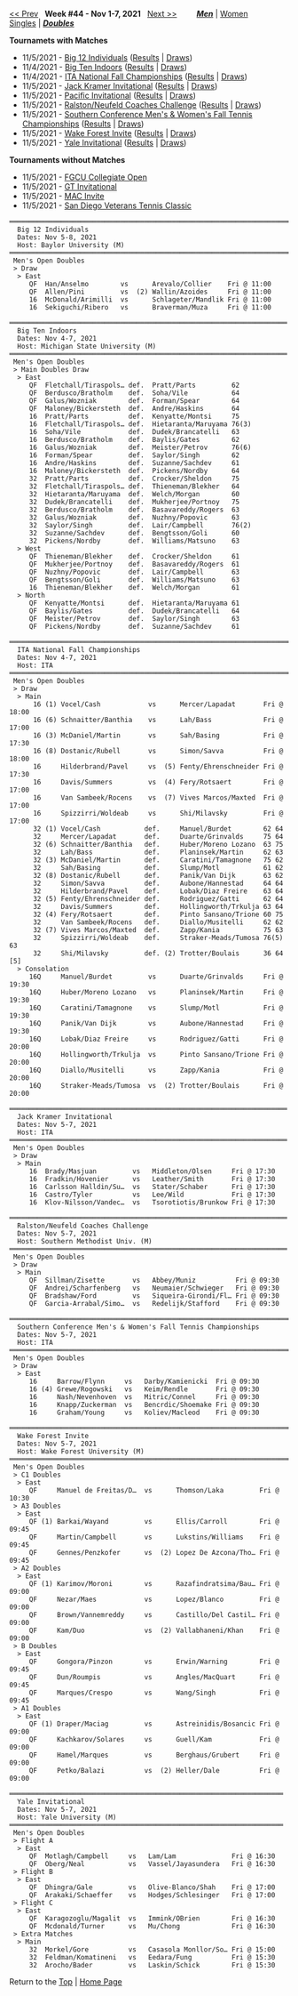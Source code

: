<a name="top"></a>[<< Prev](men_doubles_2143.md) &nbsp; **Week #44 - Nov 1-7, 2021** &nbsp; [Next >>](men_doubles_2145.md) &nbsp;&nbsp;&nbsp;&nbsp;&nbsp;&nbsp;&nbsp; [***Men***](./men_doubles_2144.md) &#124; [Women](./women_doubles_2144.md) &nbsp;&nbsp;&nbsp;&nbsp;&nbsp; [Singles](./men_singles_2144.md) &#124; [***Doubles***](./men_doubles_2144.md)

**Tournamets with Matches**  
- 11/5/2021 - [Big 12 Individuals](#21-20291) ([Results](#21-20291) &#124; <a href="https://colleges.wearecollegetennis.com/competitions/BaylorUniversityM/Tournaments/Overview/E0ED1E84-1CD4-4CE2-BFCD-F695030458D5" target="_blank">Draws</a>)  
- 11/4/2021 - [Big Ten Indoors](#21-98150) ([Results](#21-98150) &#124; <a href="https://colleges.wearecollegetennis.com/competitions/MichiganStateUniversityM/Tournaments/Overview/DD67ADCD-C4E7-4314-A846-4FCDAD89FABC" target="_blank">Draws</a>)  
- 11/4/2021 - [ITA National Fall Championships](#21-38622) ([Results](#21-38622) &#124; <a href="https://colleges.wearecollegetennis.com/competitions/ITA/Tournaments/Overview/3C0D3BF7-1EA0-4314-9798-02FE691DD86E" target="_blank">Draws</a>)  
- 11/5/2021 - [Jack Kramer Invitational](#21-11431) ([Results](#21-11431) &#124; <a href="https://colleges.wearecollegetennis.com/competitions/ITA/Tournaments/Overview/EBFDB9EE-65DF-40EA-8395-B821B7EA07B0" target="_blank">Draws</a>)  
- 11/5/2021 - [Pacific Invitational](#21-54445) ([Results](#21-54445) &#124; <a href="https://colleges.wearecollegetennis.com/competitions/UniversityOfThePacificM/Tournaments/Overview/32DAC0A6-A705-4382-880F-230A39E21F42" target="_blank">Draws</a>)  
- 11/5/2021 - [Ralston/Neufeld Coaches Challenge](#21-70244) ([Results](#21-70244) &#124; <a href="https://colleges.wearecollegetennis.com/competitions/SouthernMethodistUnivM/Tournaments/Overview/4DFFAD56-EAA9-4394-8451-1B5126D73B7A" target="_blank">Draws</a>)  
- 11/5/2021 - [Southern Conference Men's & Women's Fall Tennis Championships](#21-32980) ([Results](#21-32980) &#124; <a href="https://colleges.wearecollegetennis.com/competitions/ITA/Tournaments/Overview/3BD3D9A3-1CE7-4BB9-93E6-7D1ECED07DFE" target="_blank">Draws</a>)  
- 11/5/2021 - [Wake Forest Invite](#21-91916) ([Results](#21-91916) &#124; <a href="https://colleges.wearecollegetennis.com/competitions/WakeForestUniversityM/Tournaments/Overview/CDBF110F-C481-4F40-9B58-54D68D17F9A2" target="_blank">Draws</a>)  
- 11/5/2021 - [Yale Invitational](#21-31162) ([Results](#21-31162) &#124; <a href="https://colleges.wearecollegetennis.com/competitions/YaleUniversityM/Tournaments/Overview/5278617F-5593-42A8-B7B3-52F442BE8917" target="_blank">Draws</a>)  

**Tournaments without Matches**  
- 11/5/2021 - <a href="https://colleges.wearecollegetennis.com/competitions/FloridaGulfCoastUniversityM/Tournaments/Overview/C591B082-DA9F-4F69-A567-2A370930F114" target="_blank">FGCU Collegiate Open</a>  
- 11/5/2021 - <a href="https://colleges.wearecollegetennis.com/competitions/GeorgiaTechM/Tournaments/Overview/E04A8772-9C21-4B5A-B6E0-55C939AC5A86" target="_blank">GT Invitational</a>  
- 11/5/2021 - <a href="https://colleges.wearecollegetennis.com/competitions/WesternMichiganUniversityM/Tournaments/Overview/904B03DF-C1F9-40F4-BE7B-ACF330F850AB" target="_blank">MAC Invite</a>  
- 11/5/2021 - <a href="https://colleges.wearecollegetennis.com/competitions/UniversityOfSanDiegoM/Tournaments/Overview/4D53E6EC-7E78-4198-A22F-7A41C534BC2A" target="_blank">San Diego Veterans Tennis Classic</a>  

<a name="21-20291"></a>
~~~
═══════════════════════════════════════════════════════════════════════
  Big 12 Individuals
  Dates: Nov 5-8, 2021
  Host: Baylor University (M)
═══════════════════════════════════════════════════════════════════════
 Men's Open Doubles
 > Draw
  > East
     QF  Han/Anselmo        vs      Arevalo/Collier    Fri @ 11:00
     QF  Allen/Pini         vs  (2) Wallin/Azoides     Fri @ 11:00
     16  McDonald/Arimilli  vs      Schlageter/Mandlik Fri @ 11:00
     16  Sekiguchi/Ribero   vs      Braverman/Muza     Fri @ 11:00
~~~

<a name="21-98150"></a>
~~~
══════════════════════════════════════════════════════════════════════
  Big Ten Indoors
  Dates: Nov 4-7, 2021
  Host: Michigan State University (M)
══════════════════════════════════════════════════════════════════════
 Men's Open Doubles
 > Main Doubles Draw
  > East
     QF  Fletchall/Tiraspols… def.  Pratt/Parts         62
     QF  Berdusco/Bratholm    def.  Soha/Vile           64
     QF  Galus/Wozniak        def.  Forman/Spear        64
     QF  Maloney/Bickersteth  def.  Andre/Haskins       64
     16  Pratt/Parts          def.  Kenyatte/Montsi     75
     16  Fletchall/Tiraspols… def.  Hietaranta/Maruyama 76(3)
     16  Soha/Vile            def.  Dudek/Brancatelli   63
     16  Berdusco/Bratholm    def.  Baylis/Gates        62
     16  Galus/Wozniak        def.  Meister/Petrov      76(6)
     16  Forman/Spear         def.  Saylor/Singh        62
     16  Andre/Haskins        def.  Suzanne/Sachdev     61
     16  Maloney/Bickersteth  def.  Pickens/Nordby      64
     32  Pratt/Parts          def.  Crocker/Sheldon     75
     32  Fletchall/Tiraspols… def.  Thieneman/Blekher   64
     32  Hietaranta/Maruyama  def.  Welch/Morgan        60
     32  Dudek/Brancatelli    def.  Mukherjee/Portnoy   75
     32  Berdusco/Bratholm    def.  Basavareddy/Rogers  63
     32  Galus/Wozniak        def.  Nuzhny/Popovic      63
     32  Saylor/Singh         def.  Lair/Campbell       76(2)
     32  Suzanne/Sachdev      def.  Bengtsson/Goli      60
     32  Pickens/Nordby       def.  Williams/Matsuno    63
  > West
     QF  Thieneman/Blekher    def.  Crocker/Sheldon     61
     QF  Mukherjee/Portnoy    def.  Basavareddy/Rogers  61
     QF  Nuzhny/Popovic       def.  Lair/Campbell       63
     QF  Bengtsson/Goli       def.  Williams/Matsuno    63
     16  Thieneman/Blekher    def.  Welch/Morgan        61
  > North
     QF  Kenyatte/Montsi      def.  Hietaranta/Maruyama 61
     QF  Baylis/Gates         def.  Dudek/Brancatelli   64
     QF  Meister/Petrov       def.  Saylor/Singh        63
     QF  Pickens/Nordby       def.  Suzanne/Sachdev     61
~~~

<a name="21-38622"></a>
~~~
═══════════════════════════════════════════════════════════════════════════
  ITA National Fall Championships
  Dates: Nov 4-7, 2021
  Host: ITA
═══════════════════════════════════════════════════════════════════════════
 Men's Open Doubles
 > Draw
  > Main
      16 (1) Vocel/Cash            vs      Mercer/Lapadat       Fri @ 18:00
      16 (6) Schnaitter/Banthia    vs      Lah/Bass             Fri @ 17:00
      16 (3) McDaniel/Martin       vs      Sah/Basing           Fri @ 17:30
      16 (8) Dostanic/Rubell       vs      Simon/Savva          Fri @ 18:00
      16     Hilderbrand/Pavel     vs  (5) Fenty/Ehrenschneider Fri @ 17:30
      16     Davis/Summers         vs  (4) Fery/Rotsaert        Fri @ 17:00
      16     Van Sambeek/Rocens    vs  (7) Vives Marcos/Maxted  Fri @ 17:00
      16     Spizzirri/Woldeab     vs      Shi/Milavsky         Fri @ 17:00
      32 (1) Vocel/Cash           def.     Manuel/Burdet        62 64
      32     Mercer/Lapadat       def.     Duarte/Grinvalds     75 64
      32 (6) Schnaitter/Banthia   def.     Huber/Moreno Lozano  63 75
      32     Lah/Bass             def.     Planinsek/Martin     62 63
      32 (3) McDaniel/Martin      def.     Caratini/Tamagnone   75 62
      32     Sah/Basing           def.     Slump/Motl           61 62
      32 (8) Dostanic/Rubell      def.     Panik/Van Dijk       63 62
      32     Simon/Savva          def.     Aubone/Hannestad     64 64
      32     Hilderbrand/Pavel    def.     Lobak/Diaz Freire    63 64
      32 (5) Fenty/Ehrenschneider def.     Rodriguez/Gatti      62 64
      32     Davis/Summers        def.     Hollingworth/Trkulja 63 64
      32 (4) Fery/Rotsaert        def.     Pinto Sansano/Trione 60 75
      32     Van Sambeek/Rocens   def.     Diallo/Musitelli     62 62
      32 (7) Vives Marcos/Maxted  def.     Zapp/Kania           75 63
      32     Spizzirri/Woldeab    def.     Straker-Meads/Tumosa 76(5) 63
      32     Shi/Milavsky         def. (2) Trotter/Boulais      36 64 [5]
  > Consolation
     16Q     Manuel/Burdet         vs      Duarte/Grinvalds     Fri @ 19:30
     16Q     Huber/Moreno Lozano   vs      Planinsek/Martin     Fri @ 19:30
     16Q     Caratini/Tamagnone    vs      Slump/Motl           Fri @ 19:30
     16Q     Panik/Van Dijk        vs      Aubone/Hannestad     Fri @ 19:30
     16Q     Lobak/Diaz Freire     vs      Rodriguez/Gatti      Fri @ 20:00
     16Q     Hollingworth/Trkulja  vs      Pinto Sansano/Trione Fri @ 20:00
     16Q     Diallo/Musitelli      vs      Zapp/Kania           Fri @ 20:00
     16Q     Straker-Meads/Tumosa  vs  (2) Trotter/Boulais      Fri @ 20:00
~~~

<a name="21-11431"></a>
~~~
══════════════════════════════════════════════════════════════════════
  Jack Kramer Invitational
  Dates: Nov 5-7, 2021
  Host: ITA
══════════════════════════════════════════════════════════════════════
 Men's Open Doubles
 > Draw
  > Main
     16  Brady/Masjuan         vs   Middleton/Olsen     Fri @ 17:30
     16  Fradkin/Hovenier      vs   Leather/Smith       Fri @ 17:30
     16  Carlsson Halldin/Su…  vs   Stater/Schaber      Fri @ 17:30
     16  Castro/Tyler          vs   Lee/Wild            Fri @ 17:30
     16  Klov-Nilsson/Vandec…  vs   Tsorotiotis/Brunkow Fri @ 17:30
~~~

<a name="21-70244"></a>
~~~
══════════════════════════════════════════════════════════════════════
  Ralston/Neufeld Coaches Challenge
  Dates: Nov 5-7, 2021
  Host: Southern Methodist Univ. (M)
══════════════════════════════════════════════════════════════════════
 Men's Open Doubles
 > Draw
  > Main
     QF  Sillman/Zisette       vs   Abbey/Muniz          Fri @ 09:30
     QF  Andrei/Scharfenberg   vs   Neumaier/Schwieger   Fri @ 09:30
     QF  Bradshaw/Ford         vs   Siqueira-Girondi/Fl… Fri @ 09:30
     QF  Garcia-Arrabal/Simo…  vs   Redelijk/Stafford    Fri @ 09:30
~~~

<a name="21-32980"></a>
~~~
═══════════════════════════════════════════════════════════════════════
  Southern Conference Men's & Women's Fall Tennis Championships
  Dates: Nov 5-7, 2021
  Host: ITA
═══════════════════════════════════════════════════════════════════════
 Men's Open Doubles
 > Draw
  > East
     16     Barrow/Flynn     vs   Darby/Kamienicki  Fri @ 09:30
     16 (4) Grewe/Rogowski   vs   Keim/Rendle       Fri @ 09:30
     16     Nash/Nevenhoven  vs   Mitric/Connel     Fri @ 09:30
     16     Knapp/Zuckerman  vs   Bencrdic/Shoemake Fri @ 09:30
     16     Graham/Young     vs   Koliev/Macleod    Fri @ 09:30
~~~

<a name="21-91916"></a>
~~~
══════════════════════════════════════════════════════════════════════════
  Wake Forest Invite
  Dates: Nov 5-7, 2021
  Host: Wake Forest University (M)
══════════════════════════════════════════════════════════════════════════
 Men's Open Doubles
 > C1 Doubles
  > East
     QF     Manuel de Freitas/D…  vs      Thomson/Laka         Fri @ 10:30
 > A3 Doubles
  > East
     QF (1) Barkai/Wayand         vs      Ellis/Carroll        Fri @ 09:45
     QF     Martin/Campbell       vs      Lukstins/Williams    Fri @ 09:45
     QF     Gennes/Penzkofer      vs  (2) Lopez De Azcona/Tho… Fri @ 09:45
 > A2 Doubles
  > East
     QF (1) Karimov/Moroni        vs      Razafindratsima/Bau… Fri @ 09:00
     QF     Nezar/Maes            vs      Lopez/Blanco         Fri @ 09:00
     QF     Brown/Vannemreddy     vs      Castillo/Del Castil… Fri @ 09:00
     QF     Kam/Duo               vs  (2) Vallabhaneni/Khan    Fri @ 09:00
 > B Doubles
  > East
     QF     Gongora/Pinzon        vs      Erwin/Warning        Fri @ 09:45
     QF     Dun/Roumpis           vs      Angles/MacQuart      Fri @ 09:45
     QF     Marques/Crespo        vs      Wang/Singh           Fri @ 09:45
 > A1 Doubles
  > East
     QF (1) Draper/Maciag         vs      Astreinidis/Bosancic Fri @ 09:00
     QF     Kachkarov/Solares     vs      Guell/Kam            Fri @ 09:00
     QF     Hamel/Marques         vs      Berghaus/Grubert     Fri @ 09:00
     QF     Petko/Balazi          vs  (2) Heller/Dale          Fri @ 09:00
~~~

<a name="21-31162"></a>
~~~
═════════════════════════════════════════════════════════════════════
  Yale Invitational
  Dates: Nov 5-7, 2021
  Host: Yale University (M)
═════════════════════════════════════════════════════════════════════
 Men's Open Doubles
 > Flight A
  > East
     QF  Motlagh/Campbell     vs   Lam/Lam              Fri @ 16:30
     QF  Oberg/Neal           vs   Vassel/Jayasundera   Fri @ 16:30
 > Flight B
  > East
     QF  Dhingra/Gale         vs   Olive-Blanco/Shah    Fri @ 17:00
     QF  Arakaki/Schaeffer    vs   Hodges/Schlesinger   Fri @ 17:00
 > Flight C
  > East
     QF  Karagozoglu/Magalit  vs   Immink/OBrien        Fri @ 16:30
     QF  Mcdonald/Turner      vs   Mu/Chong             Fri @ 16:30
 > Extra Matches
  > Main
     32  Morkel/Gore          vs   Casasola Monllor/So… Fri @ 15:00
     32  Feldman/Komatineni   vs   Eedara/Fung          Fri @ 15:30
     32  Arocho/Bader         vs   Laskin/Schick        Fri @ 15:30
~~~

Return to the [Top](./men_doubles_2144.md) &#124; [Home Page](../../index.md)